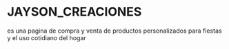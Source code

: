 # JAYSON_CREACIONES
es una pagina de compra y venta de productos personalizados para fiestas y el uso cotidiano del hogar
